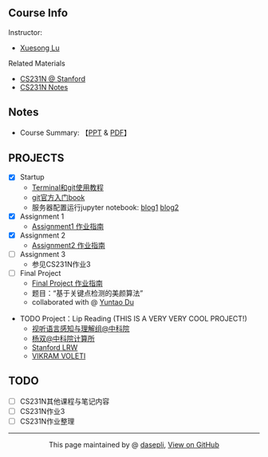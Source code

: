 ## Course Info
Instructor: 
- [Xuesong Lu](http://dase.ecnu.edu.cn/dase-module-gateway/dase/teacher/single_teacher.html?teacherId=40)

Related Materials
- [CS231N @ Stanford](https://cs231n.github.io/)
- [CS231N Notes](https://zhuanlan.zhihu.com/p/21930884)

## Notes
- Course Summary: 【[PPT](CV_summary_20200604.pptx) & [PDF](CV_summary_20200604.pdf)】

## PROJECTS
- [x] Startup
    - [Terminal和git使用教程](http://106.75.225.141/chieh/2020_ecnu_dase_cv_assignment/blob/master/terminal%E5%92%8Cgit%E4%BD%BF%E7%94%A8%E6%96%B9%E6%B3%95.md?nsukey=z7azPxMWJcyywBqLgyCj8ejMC%2FgmCErqdRH6OtxOXDNCTf7ESbC4Xk9x3hYP6Z601AwOU367Mx%2B4tCLWCnlsYi6s3%2F%2BZVjgiq%2BalylJJ8YibuduD7XtVH1u6QPjLhVQ1K1EYHL1b4A65zUUxTR6YOrPsmtVWpkJFv2z9oSjb9Go%3D)
  - [git官方入门book](https://git-scm.com/book/zh/v2)
  - 服务器配置运行jupyter notebook: [blog1](https://zhuanlan.zhihu.com/p/20226040) [blog2](https://cloud.tencent.com/developer/article/1532672)
- [x] Assignment 1
  - [Assignment1 作业指南](http://106.75.225.141/chieh/2020_ecnu_dase_cv_assignment?nsukey=Qj92Qy6%2BuQVQchYbQaUW2vQxY0C4Bs2SfcV%2BE5hXPx17tLD5fbkWnoFaDmqoHWM5uy9Hk%2BwQ885mtFQl4AezrqlwJhFs4so6mD8x83sNHNQK%2BaV9q5Hsf%2BJpXfWiZlrWPkZhNcevyid72u7uwHewgpCvUHGJGj0a4IypRcWDANhsuYBY6pWYey0TtpPaSJJuulwE01zglwjOoB%2BrZhxE4Q%3D%3D)
- [x] Assignment 2
  - [Assignment2 作业指南](http://106.75.225.141/chieh/2020_ecnu_dase_cv_assignment/blob/master/assignment2.md)
- [ ] Assignment 3
  - 参见CS231N作业3
- [ ] Final Project
  - [Final Project 作业指南](http://106.75.225.141/chieh/2020_ecnu_dase_cv_assignment/blob/master/final_project.md)
  - 题目：“基于关键点检测的美颜算法”
  - collaborated with @ [Yuntao Du](https://zealscott.com/)
- TODO Project：Lip Reading (THIS IS A VERY VERY COOL PROJECT!)
  - [视听语言感知与理解组@中科院](http://vipl.ict.ac.cn/team.php?id=10)
  - [杨双@中科院计算所](http://vipl.ict.ac.cn/people/~syang)
  - [Stanford LRW](https://www.robots.ox.ac.uk/~vgg/data/lip_reading/lrw1.html)
  - [VIKRAM VOLETI](https://voletiv.github.io/)

## TODO
- [ ] CS231N其他课程与笔记内容
- [ ] CS231N作业3
- [ ] CS231N作业整理

------------------------------------------------------------

<div style="text-align:center;">
This page maintained by @ <a href="/">dasepli</a>, 	
<a href="/Computer-Vision/">View on GitHub</a>
</div>

